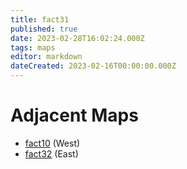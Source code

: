 ```yaml
---
title: fact31
published: true
date: 2023-02-28T16:02:24.000Z
tags: maps
editor: markdown
dateCreated: 2023-02-16T00:00:00.000Z
---
```



# Adjacent Maps
 * [fact10](/maps/fact10) (West)
 * [fact32](/maps/fact32) (East)
